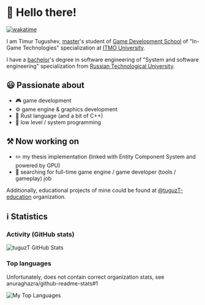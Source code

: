 # 👋 Hello there!

[![wakatime](https://wakatime.com/badge/user/da1c3780-cc91-46d8-b857-87c69ed7ae25.svg)](https://wakatime.com/@da1c3780-cc91-46d8-b857-87c69ed7ae25)

I am Timur Tugushev, [master](https://abit.itmo.ru/en/program/master/gamedev)'s student of [Game Development School](https://en.itmo.ru/en/department/509/Game_Development_School.htm) of "In-Game Technologies" specialization at [ITMO University](https://en.itmo.ru).

I have a [bachelor](https://english.mirea.ru/academics/institutes/institute-of-information-technologies/training-program/bachelor-s-degree-programs/09-03-04-software-engineering/)'s degree in software engineering of "System and software engineering" specialization from [Russian Technological University](https://english.mirea.ru).

## 😃 Passionate about
- 🎮 game development
- ⚙️ game engine & graphics development
- 🦀 Rust language (and a bit of C++)
- 🔢 low level / system programming

## ⚒️ Now working on
- ✏️ my thesis implementation (linked with Entity Component System and powered by GPU)
- 💼 searching for full-time game engine / game developer (tools / gameplay) job

Additionally, educational projects of mine could be found at [@tuguzT-education](https://github.com/tuguzT-education) organization.

## ℹ️ Statistics

### Activity (GitHub stats)

![tuguzT GitHub Stats](https://github-readme-stats-tuguzts-projects.vercel.app/api?username=tuguzT&show_icons=true&theme=dark&role=OWNER,COLLABORATOR,ORGANIZATION_MEMBER)

### Top languages

Unfortunately, does not contain correct organization stats, see anuraghazra/github-readme-stats#1

![My Top Languages](https://github-readme-stats.vercel.app/api/top-langs/?username=tuguzT&langs_count=12&exclude_repo=programmers-game&layout=compact&theme=dark&hide=jupyter%20notebook&role=OWNER,COLLABORATOR,ORGANIZATION_MEMBER)
